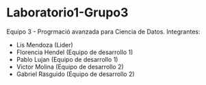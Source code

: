 # Laboratorio1-Grupo3
Equipo 3 - Progrmació avanzada para Ciencia de Datos.
Integrantes:
* Lis Mendoza (Lider)
* Florencia Hendel (Equipo de desarrollo 1)
* Pablo Lujan (Equipo de desarrollo 1)
* Victor Molina (Equipo de desarrollo 2)
* Gabriel Rasguido (Equipo de desarrollo 2)
